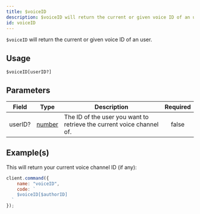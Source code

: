 ```yaml
---
title: $voiceID
description: $voiceID will return the current or given voice ID of an user.
id: voiceID
---
```


`$voiceID` will return the current or given voice ID of an user.

## Usage

```aoi
$voiceID[userID?]
```

## Parameters

| Field   | Type                                                                                              | Description                                                           | Required |
| ------- | ------------------------------------------------------------------------------------------------- | --------------------------------------------------------------------- | :------: |
| userID? | [number](https://developer.mozilla.org/en-US/docs/Web/JavaScript/Reference/Global_Objects/Number) | The ID of the user you want to retrieve the current voice channel of. |  false   |

## Example(s)

This will return your current voice channel ID (if any):

```javascript
client.command({
    name: "voiceID",
    code: `
    $voiceID[$authorID]
  `
});
```
